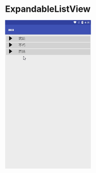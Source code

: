 # ExpandableListView
![image](https://github.com/542210035/ExpandableListView/blob/master/Image/A.gif)   
